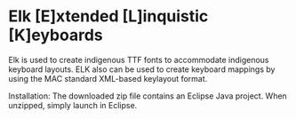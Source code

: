 # Elk [E]xtended [L]inquistic [K]eyboards

Elk is used to create indigenous TTF fonts to accommodate indigenous keyboard layouts. ELK also can be used to create keyboard mappings by using the MAC standard XML-based keylayout format.

Installation: The downloaded zip file contains an Eclipse Java project. When unzipped, simply launch in Eclipse.
